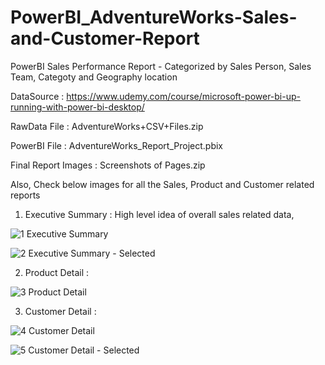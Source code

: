 # PowerBI_AdventureWorks-Sales-and-Customer-Report
PowerBI Sales Performance Report - Categorized by Sales Person, Sales Team, Categoty and Geography location

DataSource : https://www.udemy.com/course/microsoft-power-bi-up-running-with-power-bi-desktop/

RawData File : AdventureWorks+CSV+Files.zip

PowerBI File : AdventureWorks_Report_Project.pbix

Final Report Images : Screenshots of Pages.zip

Also, Check below images for all the Sales, Product and Customer related reports

1. Executive Summary : High level idea of overall sales related data, 


![1  Executive Summary](https://user-images.githubusercontent.com/19344819/227928092-24316998-cdb7-4d28-ad6e-b0d351322320.PNG)

![2  Executive Summary - Selected](https://user-images.githubusercontent.com/19344819/227928261-4e0448dd-646b-4722-9d0c-64011e0fb172.png)


2. Product Detail : 

![3  Product Detail](https://user-images.githubusercontent.com/19344819/227928338-ed740081-aaf1-46c9-a7aa-acb53edb5043.PNG)


3. Customer Detail :


![4  Customer Detail](https://user-images.githubusercontent.com/19344819/227928413-5d4ab3f4-c00c-4d0b-885a-05980526e5ad.PNG)

![5  Customer Detail  - Selected](https://user-images.githubusercontent.com/19344819/227928436-4bad586d-92ca-4306-9dd0-36bcb5d1bdc9.png)
